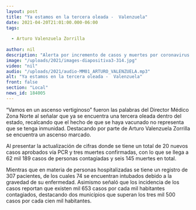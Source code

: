 ```yaml
---
layout: post
title: "Ya estamos en la tercera oleada -  Valenzuela"
date: 2021-04-20T21:01:00.000-06:00
tags:
  
  - Arturo Valenzuela Zorrilla
  
author: nil
description: "Alerta por incremento de casos y muertes por coronavirus."
image: "/uploads/2021/images-diapositiva3-314.jpg"
video: "nil"
audio: "/uploads/2021/audio-MM01_ARTURO_VALENZUELA.mp3"
alt: "Ya estamos en la tercera oleada -  Valenzuela"
front: false
section: "Local"
news_id: 184005
---
```


“Vamos en un ascenso vertiginoso” fueron las palabras del Director Médico Zona Norte al señalar que ya se encuentra una tercera oleada dentro del estado, recalcando que el hecho de que se haya vacunado no representa que se tenga inmunidad. Destacando por parte de Arturo Valenzuela Zorrilla se encuentra un ascenso marcado.

Al presentar la actualización de cifras donde se tiene un total de 20 nuevos casos aprobados vía PCR y tres muertes confirmadas, con lo que se llega a 62 mil 189 casos de personas contagiadas y seis 145 muertes en total.

Mientras que en materia de personas hospitalizadas se tiene un registro de 307 pacientes, de los cuales 74 se encuentran intubados debido a la gravedad de su enfermedad. Asimismo señaló que los incidencia de los casos reportan que existen mil 653 casos por cada mil habitantes contagiados, destacando dos municipios que superan los tres mil 500 casos por cada cien mil habitantes.
